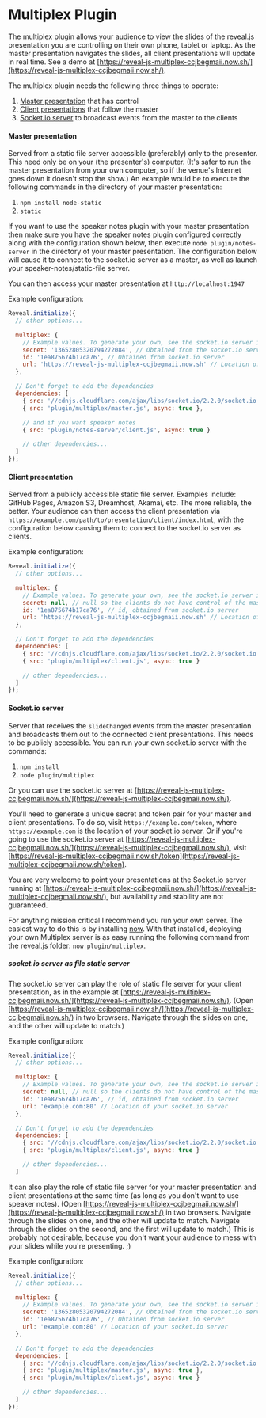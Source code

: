 # Multiplex Plugin

The multiplex plugin allows your audience to view the slides of the reveal.js presentation you are controlling on their own phone, tablet or laptop. As the master presentation navigates the slides, all client presentations will update in real time. See a demo at [https://reveal-js-multiplex-ccjbegmaii.now.sh/](https://reveal-js-multiplex-ccjbegmaii.now.sh/).

The multiplex plugin needs the following three things to operate:

1. [Master presentation](#master-presentation) that has control
2. [Client presentations](#client-presentation) that follow the master
3. [Socket.io server](#socketio-server) to broadcast events from the master to the clients

#### Master presentation

Served from a static file server accessible (preferably) only to the presenter. This need only be on your (the presenter's) computer. (It's safer to run the master presentation from your own computer, so if the venue's Internet goes down it doesn't stop the show.) An example would be to execute the following commands in the directory of your master presentation:

1. `npm install node-static`
2. `static`

If you want to use the speaker notes plugin with your master presentation then make sure you have the speaker notes plugin configured correctly along with the configuration shown below, then execute `node plugin/notes-server` in the directory of your master presentation. The configuration below will cause it to connect to the socket.io server as a master, as well as launch your speaker-notes/static-file server.

You can then access your master presentation at `http://localhost:1947`

Example configuration:

```javascript
Reveal.initialize({
  // other options...

  multiplex: {
    // Example values. To generate your own, see the socket.io server instructions.
    secret: '13652805320794272084', // Obtained from the socket.io server. Gives this (the master) control of the presentation
    id: '1ea875674b17ca76', // Obtained from socket.io server
    url: 'https://reveal-js-multiplex-ccjbegmaii.now.sh' // Location of socket.io server
  },

  // Don't forget to add the dependencies
  dependencies: [
    { src: '//cdnjs.cloudflare.com/ajax/libs/socket.io/2.2.0/socket.io.js', async: true },
    { src: 'plugin/multiplex/master.js', async: true },

    // and if you want speaker notes
    { src: 'plugin/notes-server/client.js', async: true }

    // other dependencies...
  ]
});
```

#### Client presentation

Served from a publicly accessible static file server. Examples include: GitHub Pages, Amazon S3, Dreamhost, Akamai, etc. The more reliable, the better. Your audience can then access the client presentation via `https://example.com/path/to/presentation/client/index.html`, with the configuration below causing them to connect to the socket.io server as clients.

Example configuration:

```javascript
Reveal.initialize({
  // other options...

  multiplex: {
    // Example values. To generate your own, see the socket.io server instructions.
    secret: null, // null so the clients do not have control of the master presentation
    id: '1ea875674b17ca76', // id, obtained from socket.io server
    url: 'https://reveal-js-multiplex-ccjbegmaii.now.sh' // Location of socket.io server
  },

  // Don't forget to add the dependencies
  dependencies: [
    { src: '//cdnjs.cloudflare.com/ajax/libs/socket.io/2.2.0/socket.io.js', async: true },
    { src: 'plugin/multiplex/client.js', async: true }

    // other dependencies...
  ]
});
```

#### Socket.io server

Server that receives the `slideChanged` events from the master presentation and broadcasts them out to the connected client presentations. This needs to be publicly accessible. You can run your own socket.io server with the commands:

1. `npm install`
2. `node plugin/multiplex`

Or you can use the socket.io server at [https://reveal-js-multiplex-ccjbegmaii.now.sh/](https://reveal-js-multiplex-ccjbegmaii.now.sh/).

You'll need to generate a unique secret and token pair for your master and client presentations. To do so, visit `https://example.com/token`, where `https://example.com` is the location of your socket.io server. Or if you're going to use the socket.io server at [https://reveal-js-multiplex-ccjbegmaii.now.sh/](https://reveal-js-multiplex-ccjbegmaii.now.sh/), visit [https://reveal-js-multiplex-ccjbegmaii.now.sh/token](https://reveal-js-multiplex-ccjbegmaii.now.sh/token).

You are very welcome to point your presentations at the Socket.io server running at [https://reveal-js-multiplex-ccjbegmaii.now.sh/](https://reveal-js-multiplex-ccjbegmaii.now.sh/), but availability and stability are not guaranteed.

For anything mission critical I recommend you run your own server. The easiest way to do this is by installing [now](https://zeit.co/now). With that installed, deploying your own Multiplex server is as easy running the following command from the reveal.js folder: `now plugin/multiplex`.

##### socket.io server as file static server

The socket.io server can play the role of static file server for your client presentation, as in the example at [https://reveal-js-multiplex-ccjbegmaii.now.sh/](https://reveal-js-multiplex-ccjbegmaii.now.sh/). (Open [https://reveal-js-multiplex-ccjbegmaii.now.sh/](https://reveal-js-multiplex-ccjbegmaii.now.sh/) in two browsers. Navigate through the slides on one, and the other will update to match.)

Example configuration:

```javascript
Reveal.initialize({
  // other options...

  multiplex: {
    // Example values. To generate your own, see the socket.io server instructions.
    secret: null, // null so the clients do not have control of the master presentation
    id: '1ea875674b17ca76', // id, obtained from socket.io server
    url: 'example.com:80' // Location of your socket.io server
  },

  // Don't forget to add the dependencies
  dependencies: [
    { src: '//cdnjs.cloudflare.com/ajax/libs/socket.io/2.2.0/socket.io.js', async: true },
    { src: 'plugin/multiplex/client.js', async: true }

    // other dependencies...
  ]
```

It can also play the role of static file server for your master presentation and client presentations at the same time (as long as you don't want to use speaker notes). (Open [https://reveal-js-multiplex-ccjbegmaii.now.sh/](https://reveal-js-multiplex-ccjbegmaii.now.sh/) in two browsers. Navigate through the slides on one, and the other will update to match. Navigate through the slides on the second, and the first will update to match.) This is probably not desirable, because you don't want your audience to mess with your slides while you're presenting. ;)

Example configuration:

```javascript
Reveal.initialize({
  // other options...

  multiplex: {
    // Example values. To generate your own, see the socket.io server instructions.
    secret: '13652805320794272084', // Obtained from the socket.io server. Gives this (the master) control of the presentation
    id: '1ea875674b17ca76', // Obtained from socket.io server
    url: 'example.com:80' // Location of your socket.io server
  },

  // Don't forget to add the dependencies
  dependencies: [
    { src: '//cdnjs.cloudflare.com/ajax/libs/socket.io/2.2.0/socket.io.js', async: true },
    { src: 'plugin/multiplex/master.js', async: true },
    { src: 'plugin/multiplex/client.js', async: true }

    // other dependencies...
  ]
});
```